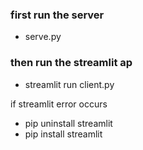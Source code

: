 ### first run the server 
- serve.py

### then run the streamlit ap
- streamlit run client.py

if streamlit error occurs 

- pip uninstall streamlit
- pip install streamlit
